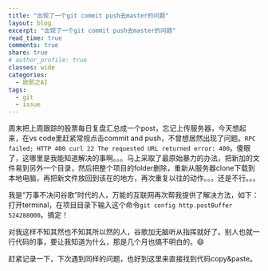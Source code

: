 ```yaml
---
title: "出现了一个git commit push去master的问题"
layout: blog
excerpt: "出现了一个git commit push去master的问题"
read_time: true
comments: true
share: true
# author_profile: true
classes: wide
categories:
  - 欧耶之AI
tags:
  - git
  - issue
---
```


周末把上周跟踪的股票每日复盘汇总成一个post，忘记上传服务器，今天想起来，在vs code里赶紧常规点击commit and push，不曾想居然出现了问题。`RPC failed; HTTP 400 curl 22 The requested URL returned error: 400`。傻眼了，这哪里是我能知道解决的事啊。。。马上采取了最原始暴力的办法，把新加的文件易到另外一个目录，然后把整个项目的folder删除，重新从服务器clone下载到本地电脑，再把新文件放回到该在的地方，再次重复以往的动作。。。还是不行。。。

我是“万事不决问谷歌”时代的人，万能的互联网再次帮我提供了解决方法，如下：
打开terminal，在项目目录下输入这个命令`git config http.postBuffer 524288000`。搞定！

对我这样不知其然也不知其所以然的人，谷歌加无脑听从指挥就好了。别人也就一行代码的事，要让我知道为什么，那是几个月也搞不明白的。😄

赶紧记录一下，下次遇到同样的问题，也好到这里来直接找到代码copy&paste。